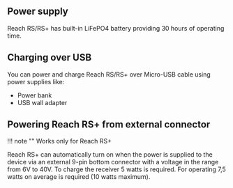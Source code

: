 ## Power supply

Reach RS/RS+ has built-in LiFePO4 battery providing 30 hours of operating time. 

## Charging over USB

You can power and charge Reach RS/RS+ over Micro-USB cable using power supplies like:

* Power bank
* USB wall adapter

## Powering Reach RS+ from external connector

!!! note ""
	Works only for Reach RS+

Reach RS+ can automatically turn on when the power is supplied to the device via an external 9-pin bottom connector with a voltage in the range from 6V to 40V. To charge the receiver 5 watts is required. For operating 7,5 watts on average is required (10 watts maximum). 
